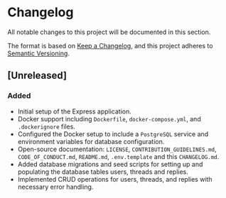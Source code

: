 # Changelog

All notable changes to this project will be documented in this section.

The format is based on [Keep a Changelog](https://keepachangelog.com/en/1.0.0/), and this project adheres to [Semantic Versioning](https://semver.org/spec/v2.0.0.html).

## [Unreleased]

### Added

- Initial setup of the Express application.
- Docker support including `Dockerfile`, `docker-compose.yml`, and `.dockerignore` files.
- Configured the Docker setup to include a `PostgreSQL` service and environment variables for database configuration.
- Open-source documentation: `LICENSE`, `CONTRIBUTION_GUIDELINES.md`, `CODE_OF_CONDUCT.md`, `README.md`, `.env.template` and this `CHANGELOG.md`.
- Added database migrations and seed scripts for setting up and populating the database tables users, threads and replies.
- Implemented CRUD operations for users, threads, and replies with necessary error handling.
